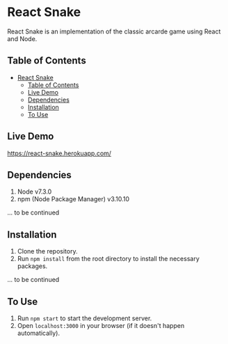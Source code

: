 # React Snake

React Snake is an implementation of the classic arcarde game using React and Node. 

## Table of Contents

- [React Snake](#)
    - [Table of Contents](#)
    - [Live Demo](#)
    - [Dependencies](#)
    - [Installation](#)
    - [To Use](#)

## Live Demo

https://react-snake.herokuapp.com/

## Dependencies

1. Node v7.3.0
2. npm (Node Package Manager) v3.10.10

... to be continued

## Installation

1. Clone the repository.
2. Run `npm install` from the root directory to install the necessary packages.

... to be continued

## To Use

1. Run `npm start` to start the development server.
2. Open `localhost:3000` in your browser (if it doesn't happen automatically).

